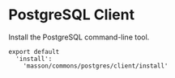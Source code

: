 
# PostgreSQL Client

Install the PostgreSQL command-line tool.

    export default
      'install':
        'masson/commons/postgres/client/install'
